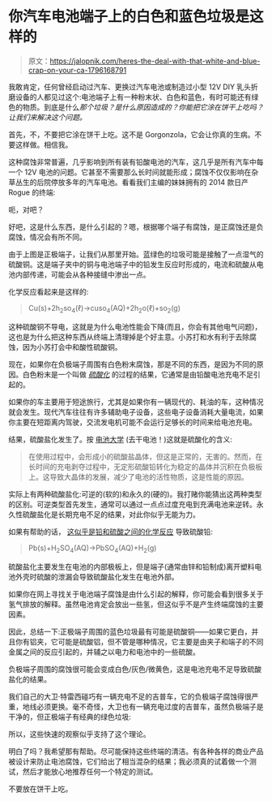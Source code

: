 # 你汽车电池端子上的白色和蓝色垃圾是这样的

> 原文：<https://jalopnik.com/heres-the-deal-with-that-white-and-blue-crap-on-your-ca-1796168791>

我敢肯定，任何曾经启动过汽车、更换过汽车电池或制造过小型 12V DIY 乳头折磨设备的人都见过这个:电池端子上有一种粉末状、白色和蓝色，有时可能还有绿色的物质。到底是什么*那个垃圾？是什么原因造成的？你能把它涂在饼干上吃吗？让我们来解决这个问题。*



首先，不，不要把它涂在饼干上吃。这不是 Gorgonzola，它会让你真的生病。不要这样做。相信我。

这种腐蚀非常普遍，几乎影响到所有装有铅酸电池的汽车，这几乎是所有汽车中每一个 12V 电池的问题。它甚至不需要那么长时间就能形成；腐蚀不仅仅影响在杂草丛生的后院停放多年的汽车电池。看看我们主编的妹妹拥有的 2014 款日产 Rogue 的终端:

呃，对吧？

好吧，这是什么东西，是什么引起的？嗯，根据哪个端子有腐蚀，是正腐蚀还是负腐蚀，情况会有所不同。

由于上图是正极端子，让我们从那里开始。蓝绿色的垃圾可能是接触了一点湿气的硫酸铜。这是端子夹中的铜与电池端子中的铅发生反应时形成的，电流和硫酸从电池内部传递，可能会从各种接缝中渗出一点。

化学反应看起来是这样的:

> Cu(s)+2h<sub>2</sub>so<sub>4</sub>(ℓ)→cuso<sub>4</sub>(AQ)+2h<sub>2</sub>o(ℓ)+so<sub>2</sub>(g)

这种硫酸铜不导电，这就是为什么电池性能会下降(而且，你会有其他电气问题)，这也是为什么把这种东西从终端上清理掉是个好主意。小苏打和水有利于去除腐蚀，因为小苏打会中和酸性硫酸铜。

现在，如果你在负极端子周围有白色粉末腐蚀，那是不同的东西，是因为不同的原因。白色粉末是一个叫做 [*硫酸化*](http://batteryuniversity.com/learn/article/sulfation_and_how_to_prevent_it) 的过程的结果，它通常是由铅酸电池充电不足引起的。

如果你的车主要用于短途旅行，尤其是如果你有一辆现代的、耗油的车，这种情况就会发生。现代汽车往往有许多辅助电子设备，这些电子设备消耗大量电流，如果你主要在短距离内驾驶，交流发电机可能不会运行足够长的时间来给电池充电。

结果，硫酸盐化发生了。按 [电池大学](http://batteryuniversity.com/learn/article/sulfation_and_how_to_prevent_it) (去干电池！)这就是硫酸化的含义:

> 在使用过程中，会形成小的硫酸盐晶体，但这是正常的，无害的。然而，在长时间的充电剥夺过程中，无定形硫酸铅转化为稳定的晶体并沉积在负极板上。这导致大晶体的发展，减少了电池的活性物质，这是性能的原因。

实际上有两种硫酸盐化:可逆的(软的)和永久的(硬的)。我打赌你能猜出这两种类型的区别。可逆类型首先发生，通常可以通过一点点过度充电到充满电池来逆转。永久性硫酸盐化是长期充电不足的结果，对此你似乎无能为力。

如果有帮助的话， [这似乎是铅和硫酸之间的化学反应](http://benignblog.com/2013/05/why-battery-terminals-corrode-causes-composition-cleaning-prevention.html) 导致硫酸铅:

> Pb(s)+H<sub>2</sub>SO<sub>4</sub>(AQ)→PbSO<sub>4</sub>(AQ)+H<sub>2</sub>(g)

硫酸盐化主要发生在电池的内部极板上，但是端子(通常由锌和铅制成)离开塑料电池外壳时硫酸的泄漏会导致硫酸盐化发生在电池外部。

如果你在网上寻找关于电池端子腐蚀是由什么引起的解释，你可能会看到很多关于氢气排放的解释。虽然电池肯定会放出一些氢，但这似乎不是产生终端腐蚀的主要因素。

因此，总结一下:正极端子周围的蓝色垃圾最有可能是硫酸铜——如果它更白，并且你有铝夹，它可能是硫酸铝，但不管是哪种情况，它主要是由夹子和端子的不同金属之间的反应引起的，并辅之以电力和电池中的一些硫酸。

负极端子周围的腐蚀很可能会变成白色/灰色/微黄色，这是电池充电不足导致硫酸盐化的结果。

我们自己的大卫·特雷西碰巧有一辆充电不足的吉普车，它的负极端子腐蚀得很严重，地线必须更换。毫不奇怪，大卫也有一辆充电过度的吉普车，虽然负极端子是干净的，但正极端子有经典的绿色垃圾:

所以，这些快速的观察似乎支持了这个理论。

明白了吗？我希望那有帮助。尽可能保持这些终端的清洁。有各种各样的商业产品被设计来防止电池腐蚀，它们给出了相当混杂的结果；我必须真的试着做一个测试，然后才能放心地推荐任何一个特定的测试。

不要放在饼干上吃。